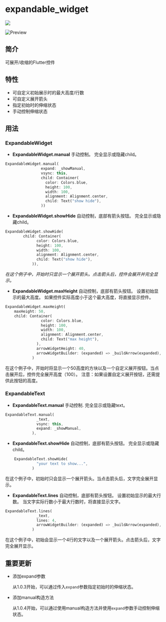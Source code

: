 # expandable_widget

<a href="https://pub.dev/packages/expandable_widget">
  <img src="https://img.shields.io/pub/v/expandable_widget.svg"/>
</a>

![Preview](example/preview/preview.gif)

## 简介

可展开/收缩的Flutter控件

## 特性
* 可自定义初始展示时的最大高度/行数
* 可自定义展开箭头
* 指定初始时的伸缩状态
* 手动控制伸缩状态

## 用法

### ExpandableWidget

* **ExpandableWidget.manual**
手动控制。
完全显示或隐藏child。
``` dart 
ExpandableWidget.manual(
                expand: _showManual,
                vsync: this,
                child: Container(
                  color: Colors.blue,
                  height: 100,
                  width: 100,
                  alignment: Alignment.center,
                  child: Text("show hide"),
                ))
```

* **ExpandableWidget.showHide**
自动控制，底部有箭头按钮。
完全显示或隐藏child。
``` dart
ExpandableWidget.showHide(
        child: Container(
              color: Colors.blue,
              height: 100,
              width: 100,
              alignment: Alignment.center,
              child: Text("show hide"),
            )),
```
*在这个例子中，开始时只显示一个展开箭头。点击箭头后，控件会展开并完全显示。*

* **ExpandableWidget.maxHeight** 
自动控制，底部有箭头按钮。
设置初始显示的最大高度。
如果控件实际高度小于这个最大高度，将直接显示控件。
``` dart 
ExpandableWidget.maxHeight(
    maxHeight: 50,
    child: Container(
                color: Colors.blue,
                height: 100,
                width: 100,
                alignment: Alignment.center,
                child: Text("max height"),
              ),
              arrowWidgetHeight: 40,
              arrowWidgetBuilder: (expanded) => _buildArrow(expanded),
            )
```
在这个例子中，开始时将显示一个50高度的方块以及一个自定义展开按钮。当点击展开后，控件完全展开高度（100）。
注意：如果设置自定义展开按钮，还需提供此按钮的高度。

### ExpandableText

* **ExpandableText.manual**
手动控制.
完全显示或隐藏text。
``` dart
ExpandableText.manual(
              _text,
              vsync: this,
              expand: _showManual,
            ),
```


* **ExpandableText.showHide**
自动控制，底部有箭头按钮。
完全显示或隐藏child。
``` dart
    ExpandableText.showHide(
              "your text to show...",
            )
```
在这个例子中，初始时只会显示一个展开箭头。当点击箭头后，文字完全展开显示。

* **ExpandableText.lines**
自动控制，底部有箭头按钮。
设置初始显示的最大行数。
当文字实际行数小于最大行数时，将直接显示文字。
```dart
ExpandableText.lines(
              _text,
              lines: 4,
              arrowWidgetBuilder: (expanded) => _buildArrow(expanded),
            )
```
在这个例子中，初始会显示一个4行的文字以及一个展开箭头。点击箭头后，文字完全展开显示。

## 重要更新

- 添加expand参数

    从1.0.3开始，可以通过传入`expand`参数指定初始时的伸缩状态。
    
- 添加manual构造方法

    从1.0.4开始，可以通过使用manual构造方法并使用`expand`参数手动控制伸缩状态。